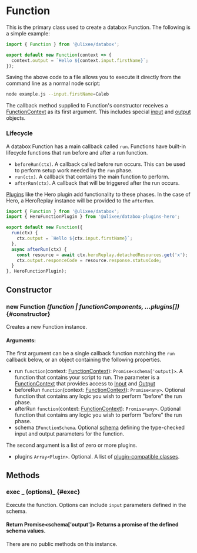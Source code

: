 # Function

This is the primary class used to create a databox Function. The following is a simple example:

```js
import { Function } from '@ulixee/databox';

export default new Function(context => {
  context.output = `Hello ${context.input.firstName}`;
});
```

Saving the above code to a file allows you to execute it directly from the command line as a normal node script:

```bash
node example.js --input.firstName=Caleb
```

The callback method supplied to Function's constructor receives a [FunctionContext](./function-context.md) as its first argument. This includes special [input](./input.md) and [output](./output.md) objects.

### Lifecycle

A databox Function has a main callback called `run`. Functions have built-in lifecycle functions that run before and after a run function.

- `beforeRun(ctx)`. A callback called before run occurs. This can be used to perform setup work needed by the `run` phase.
- `run(ctx)`. A callback that contains the main function to perform.
- `afterRun(ctx)`. A callback that will be triggered after the run occurs.

[Plugins](../advanced/plugins.md) like the Hero plugin add functionality to these phases. In the case of Hero, a HeroReplay instance will be provided to the `afterRun`.

```js
import { Function } from '@ulixee/databox';
import { HeroFunctionPlugin } from '@ulixee/databox-plugins-hero';

export default new Function({
  run(ctx) {
    ctx.output = `Hello ${ctx.input.firstName}`;
  },
  async afterRun(ctx) {
    const resource = await ctx.heroReplay.detachedResources.get('x');
    ctx.output.responceCode = resource.response.statusCode;
  }
}, HeroFunctionPlugin);
```


## Constructor

### new Function _(function | functionComponents, ...plugins[])_ {#constructor}

Creates a new Function instance.

#### **Arguments**:

The first argument can be a single callback function matching the `run` callback below, or an object containing the following properties.

- run `function`(context: [FunctionContext](./function-context.md)): `Promise<schema['output]>`. A function that contains your script to run. The parameter is a [FunctionContext](./function-context.md) that provides access to [Input](./input.md) and [Output](./output.md)
- beforeRun `function`(context: [FunctionContext](./function-context.md)): `Promise<any>`. Optional function that contains any logic you wish to perform "before" the run phase.
- afterRun `function`(context: [FunctionContext](./function-context.md)): `Promise<any>`. Optional function that contains any logic you wish to perform "before" the run phase.
- schema `IFunctionSchema`. Optional [schema](../advanced/function-schemas.md) defining the type-checked input and output parameters for the function.

The second argument is a list of zero or more plugins.
- plugins `Array<Plugin>`. Optional. A list of [plugin-compatible classes](../advanced/plugins).

## Methods

### exec _ (options)_ {#exec}

Execute the function. Options can include `input` parameters defined in the schema.

#### Return Promise<schema['output']> Returns a promise of the defined schema values. 

There are no public methods on this instance.
